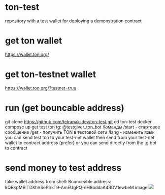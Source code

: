 # ton-test
repository with a test wallet for deploying a demonstration contract

# get ton wallet
https://wallet.ton.org/

# get ton-testnet wallet
https://wallet.ton.org/?testnet=true

# run (get bouncable address)
git clone https://github.com/tetrapak-dev/ton-test.git
cd ton-test
docker compose up
get test ton
tg: @testgiver_ton_bot Команды /start - стартовое сообщение /get - получить TON в тестовой сети /lang - изменить язык you can send test ton to your test-net wallet then send from your test-net wallet to contract address (prefer) or you can send directly from the tg bot to contract

# send money to test address
take wallet address from shell: Bounceable address: kQBkpMBITDXhVSePIrkT9-AmEUgPQ-eH8bddaK4RDV1ewbeM image
<img src="https://user-images.githubusercontent.com/74353176/187391518-19fc2e41-3adc-45ae-8bc3-292fb452fd1c.png">
